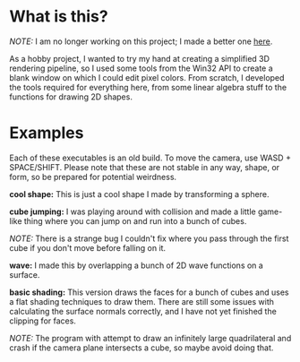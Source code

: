# What is this?
*NOTE:* I am no longer working on this project; I made a better one [here](https://github.com/ebajec/general-visualizer).

As a hobby project, I wanted to try my hand at creating a simplified 3D rendering pipeline, so I used some tools from the Win32 API to create a blank window on which I could edit pixel colors.  From scratch, I developed the tools required for everything here, from some linear algebra stuff to the functions for drawing 2D shapes.  

# Examples  
Each of these executables is an old build.  To move the camera, use WASD + SPACE/SHIFT.  Please note that these are not stable in any way, shape, or form, so be prepared for potential weirdness.

**cool shape:** This is just a cool shape I made by transforming a sphere.  

**cube jumping:** I was playing around with collision and made a little game-like thing where you can jump on and run into a bunch of cubes.  

*NOTE:* There is a strange bug I couldn't fix where you pass through the first cube if you don't move before falling on it.  

**wave:** I made this by overlapping a bunch of 2D wave functions on a surface.  

**basic shading:**  This version draws the faces for a bunch of cubes and uses a flat shading techniques to draw them.  There are still some issues with calculating the surface normals correctly, and I have not yet finished the clipping for faces.  

*NOTE:* The program with attempt to draw an infinitely large quadrilateral and crash if the camera plane intersects a cube, so maybe avoid doing that.   
